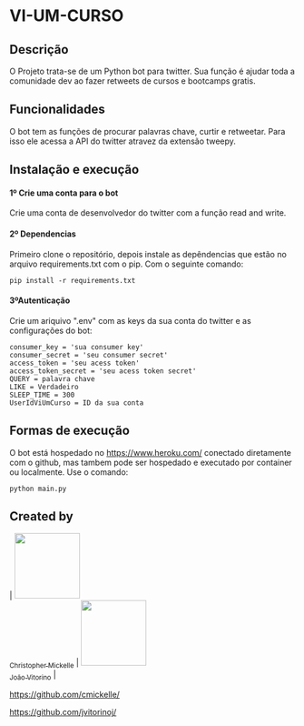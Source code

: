 # VI-UM-CURSO


## Descrição 
O Projeto trata-se de um Python bot para twitter. Sua função é ajudar
toda a comunidade dev ao fazer retweets de cursos e bootcamps gratis.


## Funcionalidades
O bot tem as funções de procurar palavras chave, curtir e retweetar.
Para isso ele acessa a API do twitter atravez da extensão tweepy.

## Instalação e execução
#### 1º Crie uma conta para o bot
Crie uma conta de desenvolvedor do twitter com a função read and write.

#### 2º Dependencias
Primeiro clone o repositório, depois instale as depêndencias que estão no arquivo 
requirements.txt com o pip. Com o seguinte comando:
```
pip install -r requirements.txt
```
#### 3ºAutenticação
Crie um ariquivo ".env" com as keys da sua conta do twitter e as configurações do bot:
```
consumer_key = 'sua consumer key'
consumer_secret = 'seu consumer secret'
access_token = 'seu acess token'
access_token_secret = 'seu acess token secret'
QUERY = palavra chave
LIKE = Verdadeiro
SLEEP_TIME = 300
UserIdViUmCurso = ID da sua conta
```
## Formas de execução
O bot está hospedado no https://www.heroku.com/ conectado diretamente com o 
github, mas tambem pode ser hospedado e executado por container ou localmente.
Use o comando:
```
python main.py
```

## Created by

| [<img src="https://avatars.githubusercontent.com/u/94025010?v=4" width=115><br><sub>Christopher Mickelle</sub>](https://github.com/cmickelle) | [<img src="https://avatars.githubusercontent.com/u/31418573?v=4" width=115><br><sub>João Vitorino</sub>](https://github.com/jvitorinoj) | 


https://github.com/cmickelle/

https://github.com/jvitorinoj/